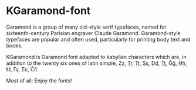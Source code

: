# KGaramond-font

Garamond is a group of many old-style serif typefaces, named for sixteenth-century Parisian engraver Claude Garamond. Garamond-style typefaces are popular and often used, particularly for printing body text and books. 

KGaramond is Garamond font adapted to kabylian characters which are, in addition to the twenty six ones of latin simple, Ẓẓ, Ṭṛ, Ṭṭ, Ṣṣ, Ḍḍ, Ţţ, Ǧǧ, Ḥḥ, Łł, Γγ, Σε, Čč.

Most of all: Enjoy the fonts!
